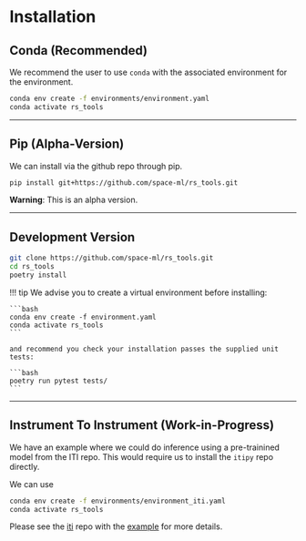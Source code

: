 # Installation


## Conda (Recommended)

We recommend the user to use `conda` with the associated environment for the environment.

```bash
conda env create -f environments/environment.yaml
conda activate rs_tools
```

***
## Pip (Alpha-Version)

We can install via the github repo through pip.

```bash
pip install git+https://github.com/space-ml/rs_tools.git
```

**Warning**: This is an alpha version.

***
## Development Version



```bash
git clone https://github.com/space-ml/rs_tools.git
cd rs_tools
poetry install
```

!!! tip 
    We advise you to create a virtual environment before installing:

    ```bash
    conda env create -f environment.yaml
    conda activate rs_tools
    ```

    and recommend you check your installation passes the supplied unit tests:

    ```bash
    poetry run pytest tests/
    ```

***
## Instrument To Instrument (Work-in-Progress)

We have an example where we could do inference using a pre-trainined model from the ITI repo.
This would require us to install the `itipy` repo directly.

We can use


```bash
conda env create -f environments/environment_iti.yaml
conda activate rs_tools
```


Please see the [iti](https://github.com/spaceml-org/InstrumentToInstrument/tree/development-eo) repo with the [example](https://github.com/spaceml-org/InstrumentToInstrument/blob/development-eo/iti/train/msg_to_goes.py) for more details.


